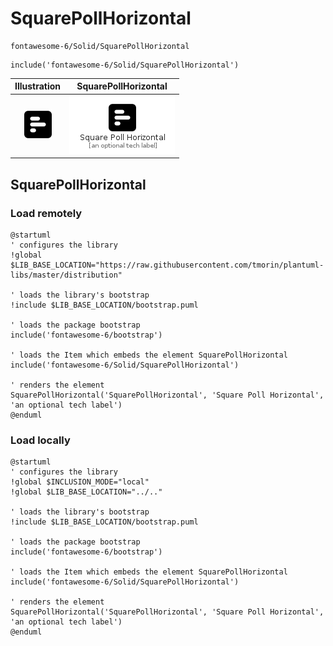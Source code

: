 # SquarePollHorizontal


```text
fontawesome-6/Solid/SquarePollHorizontal
```

```text
include('fontawesome-6/Solid/SquarePollHorizontal')
```



| Illustration | SquarePollHorizontal |
| :---: | :---: |
| ![illustration for Illustration](../../fontawesome-6/Solid/SquarePollHorizontal.png) | ![illustration for SquarePollHorizontal](../../fontawesome-6/Solid/SquarePollHorizontal.Local.png) |




## SquarePollHorizontal

### Load remotely
```plantuml
@startuml
' configures the library
!global $LIB_BASE_LOCATION="https://raw.githubusercontent.com/tmorin/plantuml-libs/master/distribution"

' loads the library's bootstrap
!include $LIB_BASE_LOCATION/bootstrap.puml

' loads the package bootstrap
include('fontawesome-6/bootstrap')

' loads the Item which embeds the element SquarePollHorizontal
include('fontawesome-6/Solid/SquarePollHorizontal')

' renders the element
SquarePollHorizontal('SquarePollHorizontal', 'Square Poll Horizontal', 'an optional tech label')
@enduml
```

### Load locally
```plantuml
@startuml
' configures the library
!global $INCLUSION_MODE="local"
!global $LIB_BASE_LOCATION="../.."

' loads the library's bootstrap
!include $LIB_BASE_LOCATION/bootstrap.puml

' loads the package bootstrap
include('fontawesome-6/bootstrap')

' loads the Item which embeds the element SquarePollHorizontal
include('fontawesome-6/Solid/SquarePollHorizontal')

' renders the element
SquarePollHorizontal('SquarePollHorizontal', 'Square Poll Horizontal', 'an optional tech label')
@enduml
```

